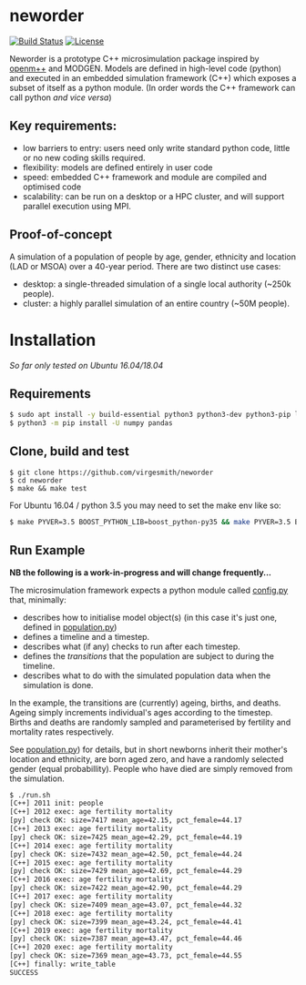 # neworder

[![Build Status](https://travis-ci.org/virgesmith/neworder.png?branch=master)](https://travis-ci.org/virgesmith/neworder) 
[![License](https://img.shields.io/github/license/mashape/apistatus.svg)](https://opensource.org/licenses/MIT)

Neworder is a prototype C++ microsimulation package inspired by [openm++](https://ompp.sourceforge.io/) and MODGEN. Models are defined in high-level code (python) and executed in an embedded simulation framework (C++) which exposes a subset of itself as a python module. (In order words the C++ framework can call python _and vice versa_) 

## Key requirements:
- low barriers to entry: users need only write standard python code, little or no new coding skills required.
- flexibility: models are defined entirely in user code
- speed: embedded C++ framework and module are compiled and optimised code
- scalability: can be run on a desktop or a HPC cluster, and will support parallel execution using MPI.

## Proof-of-concept 
A simulation of a population of people by age, gender, ethnicity and location (LAD or MSOA) over a 40-year period. There are two distinct use cases:
- desktop: a single-threaded simulation of a single local authority (~250k people).
- cluster: a highly parallel simulation of an entire country (~50M people).

# Installation

_So far only tested on Ubuntu 16.04/18.04_

## Requirements

```bash
$ sudo apt install -y build-essential python3 python3-dev python3-pip libboost-python-dev
$ python3 -m pip install -U numpy pandas
```
## Clone, build and test
```
$ git clone https://github.com/virgesmith/neworder
$ cd neworder
$ make && make test
```
For Ubuntu 16.04 / python 3.5 you may need to set the make env like so:
```bash
$ make PYVER=3.5 BOOST_PYTHON_LIB=boost_python-py35 && make PYVER=3.5 BOOST_PYTHON_LIB=boost_python-py35 test
```

## Run Example

__NB the following is a work-in-progress and will change frequently...__

The microsimulation framework expects a python module called [config.py](example/config.py) that, minimally:
- describes how to initialise model object(s) (in this case it's just one, defined in [population.py](example/population.py))
- defines a timeline and a timestep.
- describes what (if any) checks to run after each timestep.
- defines the _transitions_ that the population are subject to during the timeline.
- describes what to do with the simulated population data when the simulation is done.   

In the example, the transitions are (currently) ageing, births, and deaths. Ageing simply increments individual's ages according to the timestep. Births and deaths are randomly sampled and parameterised by fertility and mortality rates respectively. 

See [population.py](example/population.py)) for details, but in short newborns inherit their mother's location and ethnicity, are born aged zero, and have a randomly selected gender (equal probabillity). People who have died are simply removed from the simulation.

```bash
$ ./run.sh
[C++] 2011 init: people
[C++] 2012 exec: age fertility mortality
[py] check OK: size=7417 mean_age=42.15, pct_female=44.17
[C++] 2013 exec: age fertility mortality
[py] check OK: size=7425 mean_age=42.29, pct_female=44.19
[C++] 2014 exec: age fertility mortality
[py] check OK: size=7432 mean_age=42.50, pct_female=44.24
[C++] 2015 exec: age fertility mortality
[py] check OK: size=7429 mean_age=42.69, pct_female=44.29
[C++] 2016 exec: age fertility mortality
[py] check OK: size=7422 mean_age=42.90, pct_female=44.29
[C++] 2017 exec: age fertility mortality
[py] check OK: size=7409 mean_age=43.07, pct_female=44.32
[C++] 2018 exec: age fertility mortality
[py] check OK: size=7399 mean_age=43.24, pct_female=44.41
[C++] 2019 exec: age fertility mortality
[py] check OK: size=7387 mean_age=43.47, pct_female=44.46
[C++] 2020 exec: age fertility mortality
[py] check OK: size=7369 mean_age=43.73, pct_female=44.55
[C++] finally: write_table
SUCCESS
```
